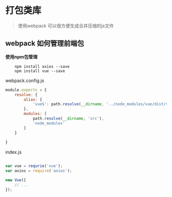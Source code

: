 # 打包类库
> 使用webpack 可以很方便生成合并压缩的js文件

## webpack 如何管理前端包

**使用npm包管理**
```shell
    npm install axios --save
    npm install vue --save
```
webpack.config.js
```javascript
module.exports = {
    resolve: {
        alias: {
            'vue$': path.resolve(__dirname, '../node_modules/vue/dist/vue.common.js')
        },
        modules: [
            path.resolve(__dirname, 'src'),
            'node_modules'
        ]
    }
    
}
```
index.js
``` javascript

var vue = requrie('vue');
var axios = require('axios');

new Vue({
    // ...
});

```